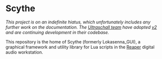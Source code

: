 # Scythe

_This project is on an indefinite hiatus, which unfortunately includes any further work on the documentation. The [Ultraschall team](https://github.com/Ultraschall) have adopted [v2](https://github.com/Lokasenna_GUI) and are continuing development in their codebase._

This repository is the home of Scythe (formerly Lokasenna_GUI), a graphical framework and utility library for Lua scripts in the [Reaper](https://www.reaper.fm/) digital audio workstation.
